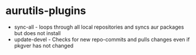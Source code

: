 # aurutils-plugins

* sync-all - loops through all local repositories and syncs aur packages but does not install
* update-devel - Checks for new repo-commits and pulls changes even if pkgver has not changed
